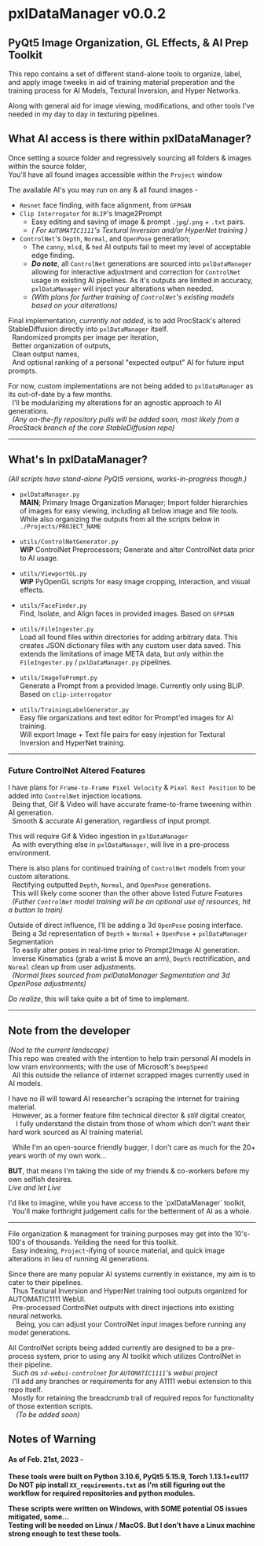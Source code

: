 # pxlDataManager v0.0.2
## PyQt5 Image Organization, GL Effects, & AI Prep Toolkit

This repo contains a set of different stand-alone tools to organize, label, and apply image tweeks in aid of training material preperation and the training process for AI Models, Textural Inversion, and Hyper Networks.

Along with general aid for image viewing, modifications, and other tools I've needed in my day to day in texturing pipelines.


## What AI access is there within pxlDataManager?
Once setting a source folder and regressively sourcing all folders & images within the source folder,
<br>You'll have all found images accessible within the `Project` window

The available AI's you may run on any & all found images -
 - `Resnet` face finding, with face alignment, from `GFPGAN`
 - `Clip Interrogator` for `BLIP`'s Image2Prompt
   - Easy editing and saving of image & prompt `.jpg`/`.png` + `.txt` pairs.
   - *( For `AUTOMATIC1111`'s Textural Inversion and/or HyperNet training )*
 - `ControlNet`'s `Depth`, `Normal`, and `OpenPose` generation;
   - The `canny`, `mlsd`, & `hed` AI outputs fail to meet my level of acceptable edge finding.
   - ***Do note***, all `ControlNet` generations are sourced into `pxlDataManager` allowing for interactive adjustment and correction for `ControlNet` usage in existing AI pipelines.  As it's outputs are limited in accuracy, `pxlDataManager` will inject your alterations when needed.
   - *(With plans for further training of `ControlNet`'s existing models based on your alterations)*

Final implementation, *currently not added*, is to add ProcStack's altered StableDiffusion directly into `pxlDataManager` itself.
<br>&nbsp;&nbsp;Randomized prompts per image per iteration,
<br>&nbsp;&nbsp;Better organization of outputs,
<br>&nbsp;&nbsp;Clean output names,
<br>&nbsp;&nbsp;And optional ranking of a personal "expected output" AI for future input prompts.

For now, custom implementations are not being added to `pxlDataManager` as its out-of-date by a few months.
<br>&nbsp;&nbsp;I'll be modularizing my alterations for an agnostic approach to AI generations.
<br>&nbsp;&nbsp;*(Any on-the-fly repository pulls will be added soon, most likely from a ProcStack branch of the core StableDiffusion repo)*

<hr>

## What's In pxlDataManager?
*(All scripts have stand-alone PyQt5 versions, works-in-progress though.)*

 - `pxlDataManager.py` <br> **MAIN**; Primary Image Organization Manager; Import folder hierarchies of images for easy viewing, including all below image and file tools. While also organizing the outputs from all the scripts below in `./Projects/PROJECT_NAME`

 - `utils/ControlNetGenerator.py` <br> **WIP** ControlNet Preprocessors; Generate and alter ControlNet data prior to AI usage.

 - `utils/ViewportGL.py` <br> **WIP** PyOpenGL scripts for easy image cropping, interaction, and visual effects.  

 - `utils/FaceFinder.py` <br> Find, Isolate, and Align faces in provided images. Based on `GFPGAN`

 - `utils/FileIngester.py` <br> Load all found files within directories for adding arbitrary data.  This creates JSON dictionary files with any custom user data saved.  This extends the limitations of image META data, but only within the `FileIngester.py` / `pxlDataManager.py` pipelines.

 - `utils/ImageToPrompt.py` <br> Generate a Prompt from a provided Image. Currently only using BLIP.  Based on `clip-interrogator`

 - `utils/TrainingLabelGenerator.py` <br> Easy file organizations and text editor for Prompt'ed images for AI training.  <br> Will export Image + Text file pairs for easy injestion for Textural Inversion and HyperNet training.

<hr>

### Future ControlNet Altered Features
I have plans for `Frame-to-Frame Pixel Velocity` & `Pixel Rest Position` to be added into `ControlNet` injection locations.
<br>&nbsp;&nbsp;Being that, Gif & Video will have accurate frame-to-frame tweening within AI generation.
<br>&nbsp;&nbsp;Smooth & accurate AI generation, regardless of input prompt.

This will require Gif & Video ingestion in `pxlDataManager`
<br>&nbsp;&nbsp;As with everything else in `pxlDataManager`, will live in a pre-process environment.


There is also plans for continued training of `ControlNet` models from your custom alterations.
<br>&nbsp;&nbsp;Rectifying outputted `Depth`, `Normal`, and `OpenPose` generations.
<br>&nbsp;&nbsp;This will likely come sooner than the other above listed Future Features
<br>&nbsp;&nbsp;*(Futher `ControlNet` model training will be an optional use of resources, hit a button to train)*

Outside of direct influence, I'll be adding a 3d `OpenPose` posing interface.
<br>&nbsp;&nbsp;Being a 3d representation of `Depth` + `Normal` + `OpenPose` + `pxlDataManager` Segmentation
<br>&nbsp;&nbsp;To easily alter poses in real-time prior to Prompt2Image AI generation.
<br>&nbsp;&nbsp;Inverse Kinematics (grab a wrist & move an arm), `Depth` rectrification, and `Normal` clean up from user adjustments.
<br>&nbsp;&nbsp;*(Normal fixes sourced from pxlDataManager Segmentation and 3d OpenPose adjustments)*

*Do realize*, this will take quite a bit of time to implement. 

<hr>

## Note from the developer
*(Nod to the current landscape)*
<br>This repo was created with the intention to help train personal AI models in low vram environments; with the use of Microsoft's `DeepSpeed`
<br>&nbsp;&nbsp;All this outside the reliance of internet scrapped images currently used in AI models.

I have no ill will toward AI researcher's scraping the internet for training material.
<br>&nbsp;&nbsp;However, as a former feature film technical director & *still* digital creator,
<br>&nbsp;&nbsp;&nbsp;&nbsp;I fully understand the distain from those of whom which don't want their hard work sourced as AI training material.
<p>&nbsp;&nbsp;While I'm an open-source friendly bugger, I don't care as much for the 20+ years worth of my own work...</p>

**BUT**, that means I'm taking the side of my friends & co-workers before my own selfish desires.
<br>*Live and let Live*
<p>I'd like to imagine, while you have access to the `pxlDataManager` toolkit,
<br>&nbsp;&nbsp;You'll make forthright judgement calls for the betterment of AI as a whole.</p>

<hr>

File organization & managment for training purposes may get into the 10's-100's of thousands.  Yeilding the need for this toolkit.
<br>&nbsp;&nbsp;Easy indexing, `Project`-ifying of source material, and quick image alterations in lieu of running AI generations.

Since there are many popular AI systems currently in existance, my aim is to cater to their pipelines.
<br>&nbsp;&nbsp;Thus Textural Inversion and HyperNet training tool outputs organized for AUTOMATIC1111 WebUI.
<br>&nbsp;&nbsp;Pre-processed ControlNet outputs with direct injections into existing neural networks.
<br>&nbsp;&nbsp;&nbsp;&nbsp;Being, you can adjust your ControlNet input images before running any model generations.

All ControlNet scripts being added currently are designed to be a pre-process system, prior to using any AI toolkit which utilizes ControlNet in their pipeline.
<br>&nbsp;&nbsp;*Such as `sd-webui-controlnet` for `AUTOMATIC1111`'s webui project*
<br>&nbsp;&nbsp;I'll add any branches or requirements for any A1111 webui extension to this repo itself.
<br>&nbsp;&nbsp;Mostly for retaining the breadcrumb trail of required repos for functionality of those extention scripts.
<br>&nbsp;&nbsp;&nbsp;&nbsp;*(To be added soon)*


## Notes of Warning
#### As of Feb. 21st, 2023 -
**These tools were built on Python 3.10.6, PyQt5 5.15.9, Torch 1.13.1+cu117**
<br>**Do NOT pip install `XX_requirements.txt` as I'm still figuring out the workflow for required repositories and python modules.**

**These scripts were written on Windows, with SOME potential OS issues mitigated, some...**
<br>**Testing will be needed on Linux / MacOS.  But I don't have a Linux machine strong enough to test these tools.**
